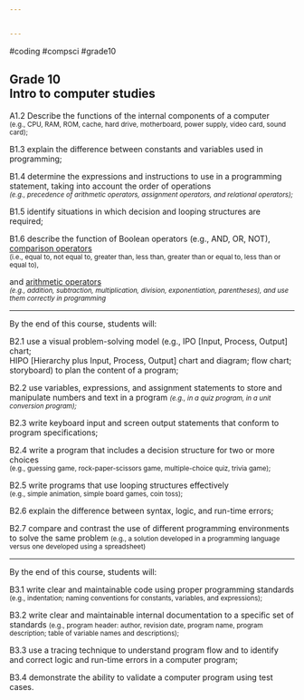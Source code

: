 ```yaml
---


---
```


<p>#coding #compsci #grade10</p>
<h2 id="grade-10intro-to-computer-studies">Grade 10<br>
Intro to computer studies</h2>
<p>A1.2 Describe the functions of the internal components of a computer<br>
<small>(e.g., CPU, RAM, ROM, cache, hard drive, motherboard, power supply, video card, sound card);</small></p>
<p>B1.3 explain the difference between constants and variables used in programming;</p>
<p>B1.4 determine the expressions and instructions to use in a programming statement, taking into account the order of operations<br>
<small><em>(e.g., precedence of arithmetic operators, assignment operators, and relational operators);</em> </small></p>
<p>B1.5 identify situations in which decision and looping structures are required;</p>
<p>B1.6 describe the function of Boolean operators (e.g., AND, OR, NOT), <u>comparison operators</u> <small><br>
(i.e., equal to, not equal to, greater than, less than, greater than or equal to, less than or equal to),</small></p>
<p>and <u>arithmetic operators</u><br>
<em><small>(e.g., addition, subtraction, multiplication, division, exponentiation, parentheses), and use them correctly in programming</small></em></p>
<hr>
<p>By the end of this course, students will:</p>
<p>B2.1 use a visual problem-solving model (e.g., IPO [Input, Process, Output] chart;<br>
HIPO [Hierarchy plus Input, Process, Output] chart and diagram; flow chart; storyboard) to plan the content of a program;</p>
<p>B2.2 use variables, expressions, and assignment statements to store and manipulate numbers and text in a program <em><small>(e.g., in a quiz program, in a unit conversion program);</small></em></p>
<p>B2.3 write keyboard input and screen output statements that conform to program specifications;</p>
<p>B2.4 write a program that includes a decision structure for two or more choices<br>
<small>(e.g., guessing game, rock-paper-scissors game, multiple-choice quiz, trivia game); </small></p>
<p>B2.5 write programs that use looping structures effectively<br>
<small>(e.g., simple animation, simple board games, coin toss); </small></p>
<p>B2.6 explain the difference between syntax, logic, and run-time errors;</p>
<p>B2.7 compare and contrast the use of different programming environments to solve the same problem <small>(e.g., a solution developed in a programming language versus one developed using a spreadsheet)</small></p>
<hr>
<p>By the end of this course, students will:</p>
<p>B3.1 write clear and maintainable code using proper programming standards <small>(e.g., indentation; naming conventions for constants, variables, and expressions); </small></p>
<p>B3.2 write clear and maintainable internal documentation to a specific set of standards <small>(e.g., program header: author, revision date, program name, program description; table of variable names and descriptions); </small></p>
<p>B3.3 use a tracing technique to understand program flow and to identify and correct logic and run-time errors in a computer program;</p>
<p>B3.4 demonstrate the ability to validate a computer program using test cases.</p>

